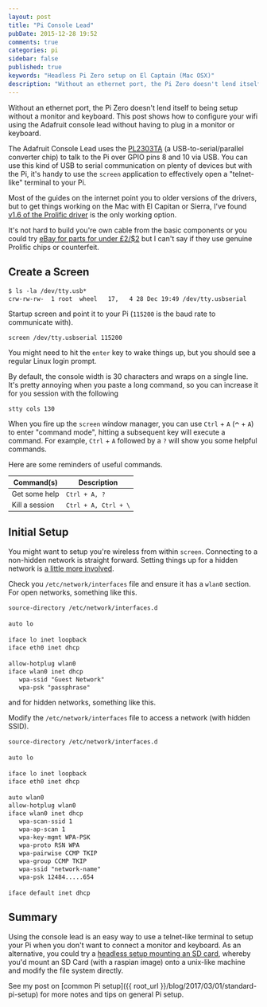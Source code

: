 ```yaml
---
layout: post
title: "Pi Console Lead"
pubDate: 2015-12-28 19:52
comments: true
categories: pi
sidebar: false
published: true
keywords: "Headless Pi Zero setup on El Captain (Mac OSX)"
description: "Without an ethernet port, the Pi Zero doesn't lend itself to setting up without a monitor, this post shows how to configure your wifi using the Adafruit console lead"
---
```


Without an ethernet port, the Pi Zero doesn't lend itself to being setup without a monitor and keyboard. This post shows how to configure your wifi using the Adafruit console lead without having to plug in a monitor or keyboard.

The Adafruit Console Lead uses the [PL2303TA](http://www.prolific.com.tw/US/ShowProduct.aspx?pcid=41) (a USB-to-serial/parallel converter chip) to talk to the Pi over GPIO pins 8 and 10 via USB. You can use this kind of USB to serial communication on plenty of devices but with the Pi, it's handy to use the `screen` application to effectively open a "telnet-like" terminal to your Pi.

<!-- more -->

Most of the guides on the internet point you to older versions of the drivers, but to get things working on the Mac with El Capitan or Sierra, I've found [v1.6 of the Prolific driver](http://www.prolific.com.tw/US/ShowProduct.aspx?p_id=229&pcid=41) is the only working option.


It's not hard to build you're own cable from the basic components or you could try [eBay for parts for under £2/$2](http://www.ebay.co.uk/sch/i.html?_from=R40&_trksid=p2050601.m570.l1313.TR0.TRC0.H0.XPL2303TA.TRS0&_nkw=PL2303TA&_sacat=0) but I can't say if they use genuine Prolific chips or counterfeit.


## Create a Screen

    $ ls -la /dev/tty.usb*
    crw-rw-rw-  1 root  wheel   17,   4 28 Dec 19:49 /dev/tty.usbserial

Startup screen and point it to your Pi (`115200` is the baud rate to communicate with).

    screen /dev/tty.usbserial 115200

You might need to hit the `enter` key to wake things up, but you should see a regular Linux login prompt.

By default, the console width is 30 characters and wraps on a single line. It's pretty annoying when you paste a long command, so you can increase it for you session with the following

    stty cols 130


When you fire up the `screen` window manager, you can use `Ctrl` + `A` (![Option](/images/ks_control.gif) + `A`) to enter "command mode", hitting a subsequent key will execute a command. For example, `Ctrl` + `A` followed by a `?` will show you some helpful commands.

Here are some reminders of useful commands.

| Command(s)        | Description
|-------------------|------------------------
| Get some help     | `Ctrl + A, ?`
| Kill a session    | `Ctrl + A, Ctrl + \`


## Initial Setup

You might want to setup you're wireless from within `screen`. Connecting to a non-hidden network is straight forward. Setting things up for a hidden network is [a little more involved](http://www.dafinga.net/2013/01/how-to-setup-raspberry-pi-with-hidden.html).

Check you `/etc/network/interfaces` file and ensure it has a `wlan0` section. For open networks, something like this.

    source-directory /etc/network/interfaces.d

    auto lo

    iface lo inet loopback
    iface eth0 inet dhcp

    allow-hotplug wlan0
    iface wlan0 inet dhcp
       wpa-ssid "Guest Network"
       wpa-psk "passphrase"

and for hidden networks, something like this.

Modify the `/etc/network/interfaces` file to access a network (with hidden SSID).

    source-directory /etc/network/interfaces.d

    auto lo

    iface lo inet loopback
    iface eth0 inet dhcp

    auto wlan0
    allow-hotplug wlan0
    iface wlan0 inet dhcp
       wpa-scan-ssid 1
       wpa-ap-scan 1
       wpa-key-mgmt WPA-PSK
       wpa-proto RSN WPA
       wpa-pairwise CCMP TKIP
       wpa-group CCMP TKIP
       wpa-ssid "network-name"
       wpa-psk 12484.....654

    iface default inet dhcp


## Summary

Using the console lead is an easy way to use a telnet-like terminal to setup your Pi when you don't want to connect a monitor and keyboard. As an alternative, you could try a [headless setup mounting an SD card](http://davidmaitland.me/2015/12/raspberry-pi-zero-headless-setup/), whereby you'd mount an SD Card (with a raspian image) onto a unix-like machine and modify the file system directly.

See my post on [common Pi setup]({{ root_url }}/blog/2017/03/01/standard-pi-setup) for more notes and tips on general Pi setup.
